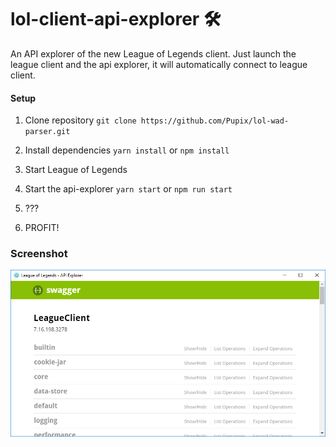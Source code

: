 # lol-client-api-explorer 🛠

An API explorer of the new League of Legends client. Just launch the league client and the api explorer, it will automatically connect to league client.

#### Setup

1. Clone repository
`git clone https://github.com/Pupix/lol-wad-parser.git`

2. Install dependencies
`yarn install` or `npm install`

3. Start League of Legends

4. Start the api-explorer
`yarn start` or `npm run start`

5. ???

6. PROFIT!

### Screenshot

![Client screenshot](assets/screenshot.png?raw=true)

